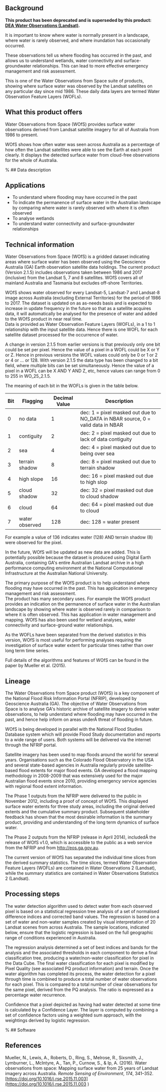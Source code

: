 ## Background

**This product has been deprecated and is superseded by this product: [DEA Water Observations (Landsat)](/data/product/dea-water-observations-landsat/).**

It is important to know where water is normally present in a landscape, where water is rarely observed, and where inundation has occasionally occurred.

These observations tell us where flooding has occurred in the past, and allows us to understand wetlands, water connectivity and surface-groundwater relationships. This can lead to more effective emergency management and risk assessment.

This is one of the Water Observations from Space suite of products, showing where surface water was observed by the Landsat satellites on any particular day since mid 1986. These daily data layers are termed Water Observation Feature Layers (WOFLs).

## What this product offers

Water Observations from Space (WOfS) provides surface water observations derived from Landsat satellite imagery for all of Australia from 1986 to present.

WOfS shows how often water was seen across Australia as a percentage of how often the Landsat satellites were able to see the Earth at each point clearly. It displays the detected surface water from cloud-free observations for the whole of Australia.

% ## Data description

## Applications

* To understand where flooding may have occurred in the past
* To indicate the permanence of surface water in the Australian landscape by comparing where water is rarely observed with where it is often observed
* To analyse wetlands
* To understand water connectivity and surface-groundwater relationships

## Technical information

Water Observations from Space (WOfS) is a gridded dataset indicating areas where surface water has been observed using the Geoscience Australia (GA) Earth observation satellite data holdings. The current product (Version 2.1.5) includes observations taken between 1986 and 2017 (inclusive) from the Landsat 5, 7 and 8 satellites. WOfS covers all of mainland Australia and Tasmania but excludes off-shore Territories.

WOfS shows water observed for every Landsat-5, Landsat-7 and Landsat-8 image across Australia (excluding External Territories) for the period of 1986 to 2017. The dataset is updated on as as-needs basis and is expected to increase in update frequency in the future so that as a satellite acquires data, it will automatically be analysed for the presence of water and added to the WOfS product in near real time.  
Data is provided as Water Observation Feature Layers (WOFLs), in a 1 to 1 relationship with the input satellite data. Hence there is one WOFL for each satellite dataset processed for the occurrence of water.

A change in version 2.1.5 from earlier versions is that previously only one bit could be set per pixel. Hence the value of a pixel in a WOFL could be X or Y or Z. Hence in previous versions the WOFL values could only be 0 or 1 or 2 or 4 or ... or 128. With version 2.1.5 the data type has been changed to a bit field, where multiple bits can be set simultaneously. Hence the value of a pixel in a WOFL can be X AND Y AND Z, etc, hence values can range from 0 to 255 in WO\_25\_2.1.5.

The meaning of each bit in the WOFLs is given  in the table below.

| Bit | Flagging       | Decimal Value | Description                                                                     |
|-----|----------------|---------------|---------------------------------------------------------------------------------|
| 0   | no data        | 1             | dec: 1 = pixel masked out due to NO_DATA in NBAR source, 0 = valid data in NBAR |
| 1   | contiguity     | 2             | dec: 2 = pixel masked out due to lack of data contiguity                        |
| 2   | sea            | 4             | dec: 4 = pixel masked out due to being over sea                                 |
| 3   | terrain shadow | 8             | dec: 8 = pixel masked out due to terrain shadow                                 |
| 4   | high slope     | 16            | dec: 16 = pixel masked out due to high slop                                     |
| 5   | cloud shadow   | 32            | dec: 32 = pixel masked out due to cloud shadow                                  |
| 6   | cloud          | 64            | dec: 64 = pixel masked out due to cloud                                         |
| 7   | water observed | 128           | dec: 128 = water present                                                        |

For example a value of 136 indicates water (128) AND terrain shadow (8) were observed for the pixel.

In the future, WOfS will be updated as new data are added. This is potentially possible because the dataset is produced using Digital Earth Australia, containing GA's entire Australian Landsat archive in a high performance computing environment at the National Computational Infrastructure at the Australian National University.

The primary purpose of the WOfS product is to help understand where flooding may have occurred in the past. This has application in emergency management and risk assessment.  
The product has many secondary uses. For example the WOfS product provides an indication on the permanence of surface water in the Australian landscape by showing where water is observed rarely in comparison to where it is often observed. This has application in water management and mapping. WOfS has also been used for wetland analyses, water connectivity and surface-ground water relationships.

As the WOFLs have been separated from the derived statistics in this version, WOfS is most useful for performing analyses requiring the investigation of surface water extent for particular times rather than over long term time series.

Full details of the algorithms and features of WOfS can be found in the paper by Mueller et al. (2015).

## Lineage

The Water Observations from Space product (WOfS) is a key component of the National Flood Risk Information Portal (NFRIP), developed by Geoscience Australia (GA). The objective of Water Observations from Space is to analyse GA's historic archive of satellite imagery to derive water observations, to help understand where flooding may have occurred in the past, and hence help inform on areas underÂ threat of flooding in future.

WOfS is being developed in parallel with the National Flood Studies Database system which will provide Flood Study documentation and reports to a wide range of users. Both systems will be delivered via the internet through the NFRIP portal.

Satellite imagery has been used to map floods around the world for several years. Organisations such as the Colorado Flood Observatory in the USA and several state-based agencies in Australia regularly provide satellite-based flood extents for major flood events. GA developed a flood mapping methodology in 2008-2009 that was extensively used for the major Australian flood events since 2010, providing emergency service agencies with regional flood extent information.

The Phase 1 outputs from the NFRIP were delivered to the public in November 2012, including a proof of concept of WOfS. This displayed surface water extents for three study areas, including the original derived extents and the cumulative summary product. Subsequent stakeholder feedback has shown that the most desirable information is the summary product, providing and understanding of the long term dynamics of surface water.

The Phase 2 outputs from the NFRIP (release in April 2014), includedÂ the release of WOfS v1.0, which is accessible to the public as a web service from the NFRIP and from http://eos.ga.gov.au.

The current version of WOfS has separated the individual time slices from the derived summary statistics. The time slices, termed Water Observation Feature Layers (WOFLs) are contained in Water Observations 2 (Landsat), while the summary statistics are contained in Water Observations Statistics 2 (Landsat).

## Processing steps

The water detection algorithm used to detect water from each observed pixel is based on a statistical regression tree analysis of a set of normalised difference indices and corrected band values. The regression is based on a set of water and non-water samples created by visual interpretation of 20 Landsat scenes from across Australia. The sample locations, indicated below, ensure that the logistic regression is based on the full geographic range of conditions experienced in Australia.

The regression analysis determined a set of best indices and bands for the analysis and the associated thresholds in each component to derive a final classification tree, producing a water/non-water classification for pixel in the Data Cube. The final water classification for each pixel is modified by Pixel Quality (see associated PQ product information) and terrain.
Once the water algorithm has completed its process, the water detection for a pixel through time is combined to produce a total number of water observations for each pixel. This is compared to a total number of clear observations for the same pixel, derived from the PQ analysis. The ratio is expressed as a percentage water recurrence.

Confidence that a pixel depicted as having had water detected at some time is calculated by a Confidence Layer. The layer is computed by combining a set of confidence factors using a weighted sum approach, with the weightings derived by logistic regression.

% ## Software

## References

Mueller, N., Lewis, A., Roberts, D., Ring, S., Melrose, R., Sixsmith, J., Lymburner, L., McIntyre, A., Tan, P., Curnow, S., & Ip, A. (2016). Water observations from space: Mapping surface water from 25 years of Landsat imagery across Australia. *Remote Sensing of Environment*, *174*, 341–352. [https://doi.org/10.1016/j.rse.2015.11.003](https://doi.org/10.1016/j.rse.2015.11.003 )

